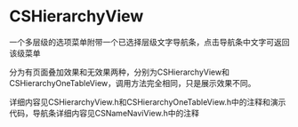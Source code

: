 # CSHierarchyView
一个多层级的选项菜单附带一个已选择层级文字导航条，点击导航条中文字可返回该级菜单

分为有页面叠加效果和无效果两种，分别为CSHierarchyView和CSHierarchyOneTableView，调用方法完全相同，只是展示效果不同。

详细内容见CSHierarchyView.h和CSHierarchyOneTableView.h中的注释和演示代码，导航条详细内容见CSNameNaviView.h中的注释
